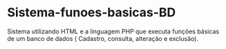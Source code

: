 # Sistema-funoes-basicas-BD
Sistema utilizando HTML e a linguagem PHP que executa funções básicas de um banco de dados ( Cadastro, consulta, alteração e exclusão).
